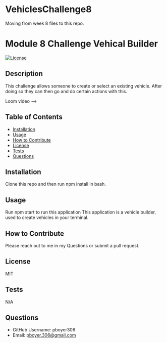 # VehiclesChallenge8
Moving from week 8 files to this repo.

# Module 8 Challenge Vehical Builder
[![License](https://img.shields.io/badge/License-MIT-blue.svg)](https://opensource.org/licenses/MIT)
## Description

This challenge allows someone to create or select an existing vehicle. After doing so they can then go and do certain actions with this.

Loom video --> 

## Table of Contents

- [Installation](#installation)
- [Usage](#usage)
- [How to Contribute](#how-to-contribute)
- [License](#license)
- [Tests](#tests)
- [Questions](#questions)

## Installation

Clone this repo and then run npm install in bash.

## Usage

Run npm start to run this application
This application is a vehicle builder, used to create vehicles in your terminal.

## How to Contribute

Please reach out to me in my Questions or submit a pull request.

## License

MIT

## Tests

N/A

## Questions

- GitHub Username: pboyer306
- Email: pboyer.306@gmail.com


